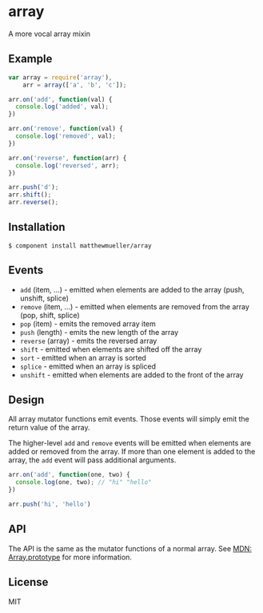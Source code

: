 
# array

A more vocal array mixin

## Example

```js
var array = require('array'),
    arr = array(['a', 'b', 'c']);

arr.on('add', function(val) {
  console.log('added', val);
})

arr.on('remove', function(val) {
  console.log('removed', val);
})

arr.on('reverse', function(arr) {
  console.log('reversed', arr);
})

arr.push('d');
arr.shift();
arr.reverse();
```

## Installation

    $ component install matthewmueller/array

## Events

* `add` (item, ...) - emitted when elements are added to the array (push, unshift, splice)
* `remove` (item, ...) - emitted when elements are removed from the array (pop, shift, splice)
* `pop` (item) - emits the removed array item
* `push` (length) - emits the new length of the array
* `reverse` (array) - emits the reversed array
* `shift` - emitted when elements are shifted off the array
* `sort` - emitted when an array is sorted
* `splice` - emitted when an array is spliced
* `unshift` - emitted when elements are added to the front of the array

## Design

All array mutator functions emit events. Those events will simply emit the return value of the array.

The higher-level `add` and `remove` events will be emitted when elements are added or removed from the array. If more than one element is added to the array, the `add` event will pass additional arguments.

```js
arr.on('add', function(one, two) {
  console.log(one, two); // "hi" "hello"
})

arr.push('hi', 'hello')
```

## API

The API is the same as the mutator functions of a normal array. See [MDN: Array.prototype](https://developer.mozilla.org/en-US/docs/JavaScript/Reference/Global_Objects/Array/prototype#Mutator_methods) for more information.

## License

  MIT
